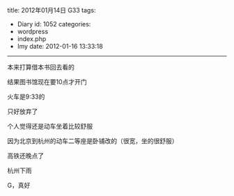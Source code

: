 title: 2012年01月14日 G33
tags:
  - Diary
id: 1052
categories:
  - wordpress
  - index.php
  - lmy
date: 2012-01-16 13:33:18
---

本来打算借本书回去看的

结果图书馆现在要10点才开门

火车是9:33的

只好放<!--more-->弃了

个人觉得还是动车坐着比较舒服

因为北京到杭州的动车二等座是卧铺改的（很宽，坐的很舒服）

高铁还晚点了

杭州下雨

G，真好